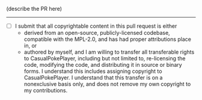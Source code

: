 (describe the PR here)

---
- [ ] I submit that all copyrightable content in this pull request is either
	- derived from an open-source, publicly-licensed codebase, compatible with the MPL-2.0, and has had proper attributions place in, or
	- authored by myself, and I am willing to transfer all transferable rights to CasualPokePlayer, including but not limited to, re-licensing the code, modifying the code, and distributing it in source or binary forms. I understand this includes assigning copyright to CasualPokePlayer. I understand that this transfer is on a nonexclusive basis only, and does not remove my own copyright to my contributions.
